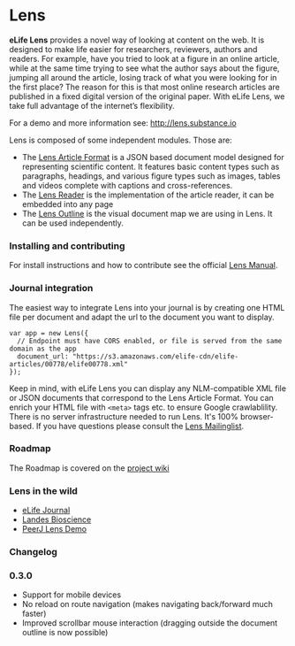 # Lens

**eLife Lens** provides a novel way of looking at content on the web. It is designed to make life easier for researchers, reviewers, authors and readers. For example, have you tried to look at a figure in an online article, while at the same time trying to see what the author says about the figure, jumping all around the article, losing track of what you were looking for in the first place? The reason for this is that most online research articles are published in a fixed digital version of the original paper. With eLife Lens, we take full advantage of the internet’s flexibility.

For a demo and more information see: http://lens.substance.io

Lens is composed of some independent modules. Those are:

- The [Lens Article Format](http://github.com/elifesciences/lens-article) is a JSON based document model designed for representing scientific content. It features basic content types such as paragraphs, headings, and various figure types such as images, tables and videos complete with captions and cross-references.
- The [Lens Reader](http://github.com/elifesciences/lens-reader) is the implementation of the article reader, it can be embedded into any page
- The [Lens Outline](http://github.com/elifesciences/lens-outline) is the visual document map we are using in Lens. It can be used independently.

### Installing and contributing

For install instructions and how to contribute see the official [Lens Manual](http://lens.substance.io/#lens/manual). 

### Journal integration

The easiest way to integrate Lens into your journal is by creating one HTML file per document and adapt the url to the document you want to display. 

    var app = new Lens({
      // Endpoint must have CORS enabled, or file is served from the same domain as the app
      document_url: "https://s3.amazonaws.com/elife-cdn/elife-articles/00778/elife00778.xml"
    });

Keep in mind, with eLife Lens you can display any NLM-compatible XML file or JSON documents that correspond to the Lens Article Format. You can enrich your HTML file with `<meta>` tags etc. to ensure Google crawlablility. There is no server infrastructure needed to run Lens. It's 100% browser-based. If you have questions please consult the [Lens Mailinglist](https://groups.google.com/forum/#!forum/elife-lens).

### Roadmap

The Roadmap is covered on the [project wiki](https://github.com/elifesciences/lens/wiki/Product-Roadmap)


### Lens in the wild

- [eLife Journal](http://lens.elifesciences.org/01120/index.html)
- [Landes Bioscience](https://www.landesbioscience.com/article/25414/full_text/#load/info/all)
- [PeerJ Lens Demo](http://peerj.github.io/lens-demo/)

### Changelog

### 0.3.0

- Support for mobile devices
- No reload on route navigation (makes navigating back/forward much faster)
- Improved scrollbar mouse interaction (dragging outside the document outline is now possible)